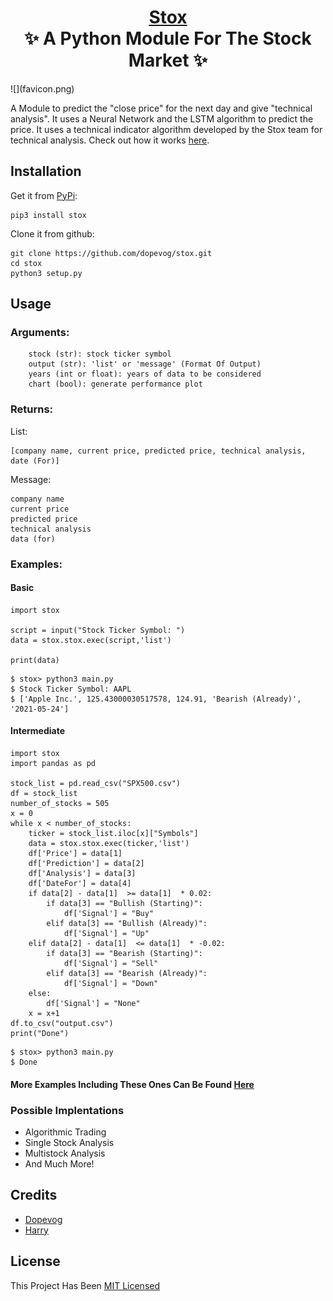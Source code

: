 <h1 align="center" style="border-bottom: none">
    <b>
        <a href="https://pypi.org/project/stox/">Stox </a><br>
    </b>
    ✨ A Python Module For The Stock Market ✨ <br>

</h1>
![](favicon.png)

A Module to predict the "close price" for the next day and give "technical analysis". It 
 uses a Neural Network and the LSTM algorithm to predict the price. It uses a technical 
 indicator algorithm developed by the Stox team for technical analysis. Check out how it works [here](https://github.com/cstox/stox/blob/main/Workings.md).

## Installation
Get it from [PyPi](https://pypi.org/project/stox/):
```
pip3 install stox
```
Clone it from github:
```
git clone https://github.com/dopevog/stox.git
cd stox
python3 setup.py
```

## Usage
### Arguments:
```
    stock (str): stock ticker symbol
    output (str): 'list' or 'message' (Format Of Output)
    years (int or float): years of data to be considered
    chart (bool): generate performance plot
```

### Returns:
List: 
```
[company name, current price, predicted price, technical analysis, date (For)]
```
Message:
```
company name
current price
predicted price
technical analysis
data (for)
```

### Examples:
#### Basic
```
import stox

script = input("Stock Ticker Symbol: ")
data = stox.stox.exec(script,'list')

print(data)
```
```
$ stox> python3 main.py
$ Stock Ticker Symbol: AAPL
$ ['Apple Inc.', 125.43000030517578, 124.91, 'Bearish (Already)', '2021-05-24']
```
#### Intermediate
```
import stox
import pandas as pd

stock_list = pd.read_csv("SPX500.csv") 
df = stock_list 
number_of_stocks = 505 
x = 0
while x < number_of_stocks:
    ticker = stock_list.iloc[x]["Symbols"]
    data = stox.stox.exec(ticker,'list')
    df['Price'] = data[1] 
    df['Prediction'] = data[2]
    df['Analysis'] = data[3]
    df['DateFor'] = data[4]
    if data[2] - data[1]  >= data[1]  * 0.02:
        if data[3] == "Bullish (Starting)":
            df['Signal'] = "Buy"
        elif data[3] == "Bullish (Already)":
            df['Signal'] = "Up"
    elif data[2] - data[1]  <= data[1]  * -0.02:
        if data[3] == "Bearish (Starting)":
            df['Signal'] = "Sell"
        elif data[3] == "Bearish (Already)":
            df['Signal'] = "Down"
    else:
        df['Signal'] = "None"
    x = x+1
df.to_csv("output.csv") 
print("Done") 
```
```
$ stox> python3 main.py
$ Done
```
#### More Examples Including These Ones Can Be Found [Here](https://github.com/cstox/stox/tree/main/Examples)

### Possible Implentations
* Algorithmic Trading
* Single Stock Analysis
* Multistock Analysis
* And Much More!

## Credits
* [Dopevog](https://github.com/dopevog)
* [Harry](https://github.com/fineans)

## License
This Project Has Been [MIT Licensed](https://github.com/cstox/stox/blob/main/License.txt)
